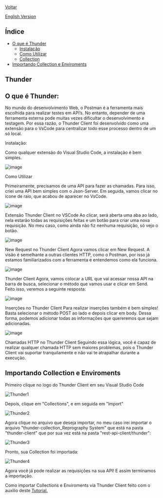 <div>
  <p><a href="https://github.com/Squad-Back-End/reprography-nodejs/blob/master/docs/rest_api_client/README.md">Voltar</a></p>
  <p><a href="https://github.com/Squad-Back-End/reprography-nodejs/blob/master/docs/rest_api_client/thunder%20client/README-en.md">English Version</a></p>
</div>

## Índice
 - [O que é Thunder](#OQueÉThunder)
     - [Instalação](#Instalacao)
     - [Como Utilizar](#ComoUtilizar)
     - [Collection](https://github.com/Squad-Back-End/reprography-nodejs/blob/9fccc659999bc92faf7bc08dba65e4867226bb14/docs/rest_api_client/thunder%20client/thunder-collection_Reprography%20System.json)
 - [Importando Collection e Enviroments](#ImportandoCollectionEEnviroments)


## Thunder

## <a name="OQueÉThunder"></a> O que é Thunder:

No mundo do desenvolvimento Web, o Postman é a ferramenta mais escolhida para realizar testes em API’s. No entanto, depender de uma ferramenta externa pode muitas vezes dificultar o desenvolvimento e testagem. Por essa razão, o Thunder Client foi desenvolvido como uma extensão para o VsCode para centralizar todo esse processo dentro de um só local.

<a name="Instalacao"></a> Instalação:

Como qualquer extensão do Visual Studio Code, a instalação é bem simples.

![image](https://user-images.githubusercontent.com/71888050/142630831-20114e67-5a60-4526-9381-de9b021f5404.png)

<a name="ComoUtilizar"></a> Como Utilizar

Primeiramente, precisamos de uma API para fazer as chamadas. Para isso, criei uma API bem simples com o Json-Server. Em seguida, vamos clicar no ícone de raio, que acabou de aparecer no VsCode.

![image](https://user-images.githubusercontent.com/71888050/142630988-5974a77d-8a59-4875-b117-cd987faad477.png)

Extensão Thunder Client no VSCode
Ao clicar, será aberta uma aba ao lado, nela estarão todas as requisições feitas e um botão para criar uma nova requisição. No meu caso, como ainda não fiz nenhuma requisição, só vejo o botão.

![image](https://user-images.githubusercontent.com/71888050/142631066-fa782919-137e-4b37-81a1-8f893eccad11.png)


New Request no Thunder Client 
Agora vamos clicar em New Request. A visão é semelhante a outras clientes HTTP, como o Postman, por isso já estamos familiarizados com a ferramenta e entendemos como ela funciona.

![image](https://user-images.githubusercontent.com/71888050/142631095-6270bc2d-d8e9-48a8-8a3d-f574e3e77a68.png)


Thunder Client
Agora, vamos colocar a URL que vai acessar nossa API na barra de busca, selecionar o método que vamos usar e clicar em Send. Feito isso, veremos a seguinte resposta:

![image](https://user-images.githubusercontent.com/71888050/142631127-b8943167-002d-4242-99fb-f915559f5608.png)


Inserções no Thunder Client 
Para realizar inserções também é bem simples! Basta selecionar o método POST ao lado e depois clicar em body. Dessa forma, podemos adicionar todas as informações que quereremos que sejam adicionadas.

![image](https://user-images.githubusercontent.com/71888050/142631292-f82521c6-44e8-4861-92b7-e72d9c1c4419.png)


Chamadas HTTP no Thunder Client 
Seguindo essa lógica, você é capaz de realizar qualquer chamada HTTP sem maiores problemas, pois o Thunder Client vai suportar tranquilamente e não vai te atrapalhar durante a execução.


## <a name="ImportandoCollectionEEnviroments"></a> Importando Collection e Enviroments

Primeiro clique no logo do Thunder Client em seu Visual Studio Code

![Thunder1](https://user-images.githubusercontent.com/71890228/142860674-22a3d10b-f746-4f91-be92-0fb88129ad06.png)

Depois, clique em "Collections", e em seguida em "Import"

![Thunder2](https://user-images.githubusercontent.com/71890228/142863037-bfcdd9f0-006b-4c08-b4de-f3a4469ffb50.png)


Agora clique no arquivo que deseja importar, no meu caso irei importar o arquivo "thunder-collection_Reprography System" que está na pasta "thunder-client" que por sua vez está na pasta "rest-api-client/thunder":

![Thunder3](https://user-images.githubusercontent.com/71890228/142861560-08f5bb20-d14f-4a15-8b9f-96756d69a196.png)

Pronto, sua Collection foi importada:

![Thunder4](https://user-images.githubusercontent.com/71890228/142863383-568635ee-32ef-4386-ab44-965e88a87c50.png)

Agora você já pode realizar as requisições na sua API! E assim terminamos a importação.

Como importar Collections e Enviroments via Thunder Client feito com o auxilio deste [Tutorial.](https://developers.refinitiv.com/en/article-catalog/article/how-to-test-http-rest-api-easily-with-visual-studio-code---thund)
